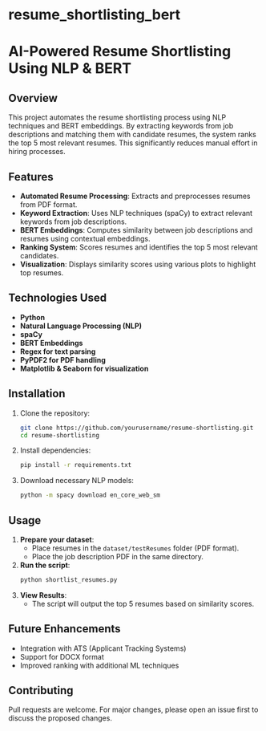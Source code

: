 # resume_shortlisting_bert
# AI-Powered Resume Shortlisting Using NLP & BERT

## Overview
This project automates the resume shortlisting process using NLP techniques and BERT embeddings. By extracting keywords from job descriptions and matching them with candidate resumes, the system ranks the top 5 most relevant resumes. This significantly reduces manual effort in hiring processes.

## Features
- **Automated Resume Processing**: Extracts and preprocesses resumes from PDF format.
- **Keyword Extraction**: Uses NLP techniques (spaCy) to extract relevant keywords from job descriptions.
- **BERT Embeddings**: Computes similarity between job descriptions and resumes using contextual embeddings.
- **Ranking System**: Scores resumes and identifies the top 5 most relevant candidates.
- **Visualization**: Displays similarity scores using various plots to highlight top resumes.

## Technologies Used
- **Python**
- **Natural Language Processing (NLP)**
- **spaCy**
- **BERT Embeddings**
- **Regex for text parsing**
- **PyPDF2 for PDF handling**
- **Matplotlib & Seaborn for visualization**

## Installation
1. Clone the repository:
   ```bash
   git clone https://github.com/yourusername/resume-shortlisting.git
   cd resume-shortlisting
   ```
2. Install dependencies:
   ```bash
   pip install -r requirements.txt
   ```
3. Download necessary NLP models:
   ```bash
   python -m spacy download en_core_web_sm
   ```

## Usage
1. **Prepare your dataset**:
   - Place resumes in the `dataset/testResumes` folder (PDF format).
   - Place the job description PDF in the same directory.
2. **Run the script**:
   ```bash
   python shortlist_resumes.py
   ```
3. **View Results**:
   - The script will output the top 5 resumes based on similarity scores.


## Future Enhancements
- Integration with ATS (Applicant Tracking Systems)
- Support for DOCX format
- Improved ranking with additional ML techniques

## Contributing
Pull requests are welcome. For major changes, please open an issue first to discuss the proposed changes.


